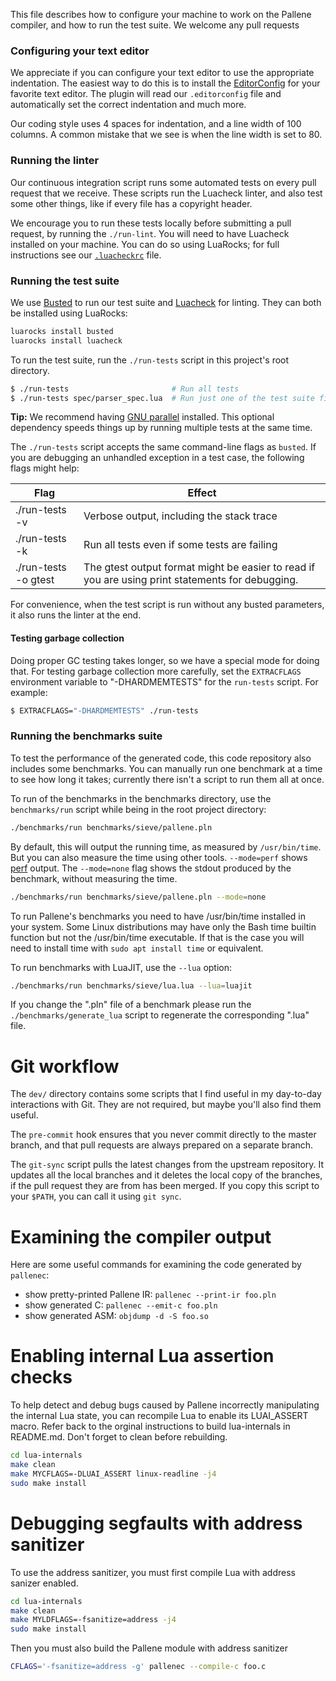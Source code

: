 This file describes how to configure your machine to work on the Pallene compiler, and how to run the test suite.
We welcome any pull requests

### Configuring your text editor

We appreciate if you can configure your text editor to use the appropriate indentation.
The easiest way to do this is to install the [EditorConfig](https://editorconfig.org/) for your favorite text editor.
The plugin will read our `.editorconfig` file and automatically set the correct indentation and much more.

Our coding style uses 4 spaces for indentation, and a line width of 100 columns.
A common mistake that we see is when the line width is set to 80.

### Running the linter

Our continuous integration script runs some automated tests on every pull request that we receive.
These scripts run the Luacheck linter, and also test some other things, like if every file has a copyright header.

We encourage you to run these tests locally before submitting a pull request, by running the `./run-lint`.
You will need to have Luacheck installed on your machine.
You can do so using LuaRocks; for full instructions see our [`.luacheckrc`](.luacheckrc) file.

### Running the test suite

We use [Busted](http://olivinelabs.com/busted/) to run our test suite
and [Luacheck](https://github.com/lunarmodules/luacheck) for linting.
They can both be installed using LuaRocks:

```sh
luarocks install busted
luarocks install luacheck
```

To run the test suite, run the `./run-tests` script in this project's root directory.

```sh
$ ./run-tests                       # Run all tests
$ ./run-tests spec/parser_spec.lua  # Run just one of the test suite files
```

**Tip:** We recommend having [GNU parallel](https://www.gnu.org/software/parallel/) installed.
This optional dependency speeds things up by running multiple tests at the same time.

The `./run-tests` script accepts the same command-line flags as `busted`.
If you are debugging an unhandled exception in a test case, the following flags might help:

Flag                  | Effect
--------------------- | --------------------------------------------------------
./run-tests -v        | Verbose output, including the stack trace
./run-tests -k        | Run all tests even if some tests are failing
./run-tests -o gtest  | The gtest output format might be easier to read if you are using print statements for debugging.

For convenience, when the test script is run without any busted parameters, it also runs the linter at the end.

#### Testing garbage collection

Doing proper GC testing takes longer, so we have a special mode for doing that.
For testing garbage collection more carefully, set the `EXTRACFLAGS`
environment variable to "-DHARDMEMTESTS" for the `run-tests` script. For
example:

```sh
$ EXTRACFLAGS="-DHARDMEMTESTS" ./run-tests
```

### Running the benchmarks suite

To test the performance of the generated code, this code repository also includes some benchmarks.
You can manually run one benchmark at a time to see how long it takes; currently there isn't a script to run them all at once.

To run of the benchmarks in the benchmarks directory, use the `benchmarks/run` script while being in the root project directory:

```sh
./benchmarks/run benchmarks/sieve/pallene.pln
```

By default, this will output the running time, as measured by `/usr/bin/time`.
But you can also measure the time using other tools.
`--mode=perf` shows [perf](https://en.wikipedia.org/wiki/Perf_%28Linux%29) output.
The `--mode=none` flag shows the stdout produced by the benchmark, without measuring the time.

```sh
./benchmarks/run benchmarks/sieve/pallene.pln --mode=none
```

To run Pallene's benchmarks you need to have /usr/bin/time installed in your system.
Some Linux distributions may have only the Bash time builtin function but not the /usr/bin/time executable.
If that is the case you will need to install time with `sudo apt install time` or equivalent.

To run benchmarks with LuaJIT, use the `--lua` option:

```sh
./benchmarks/run benchmarks/sieve/lua.lua --lua=luajit
```

If you change the ".pln" file of a benchmark please run the `./benchmarks/generate_lua` script to regenerate the corresponding ".lua" file.

# Git workflow

The `dev/` directory contains some scripts that I find useful in my day-to-day interactions with Git.
They are not required, but maybe you'll also find them useful.

The `pre-commit` hook ensures that you never commit directly to the master branch,
and that pull requests are always prepared on a separate branch.

The `git-sync` script pulls the latest changes from the upstream repository.
It updates all the local branches and it deletes the local copy of the branches,
if the pull request they are from has been merged.
If you copy this script to your `$PATH`, you can call it using `git sync`.

# Examining the compiler output

Here are some useful commands for examining the code generated by `pallenec`:

* show pretty-printed Pallene IR: `pallenec --print-ir foo.pln`
* show generated C: `pallenec --emit-c foo.pln`
* show generated ASM: `objdump -d -S foo.so`

# Enabling internal Lua assertion checks

To help detect and debug bugs caused by Pallene incorrectly manipulating the internal Lua state, you can recompile Lua to enable its LUAI_ASSERT macro.
Refer back to the orginal instructions to build lua-internals in README.md.
Don't forget to clean before rebuilding.

```sh
cd lua-internals
make clean
make MYCFLAGS=-DLUAI_ASSERT linux-readline -j4
sudo make install
```

# Debugging segfaults with address sanitizer

To use the address sanitizer, you must first compile Lua with address sanizer enabled.


```sh
cd lua-internals
make clean
make MYLDFLAGS=-fsanitize=address -j4
sudo make install
```

Then you must also build the Pallene module with address sanitizer

```sh
CFLAGS='-fsanitize=address -g' pallenec --compile-c foo.c
```
